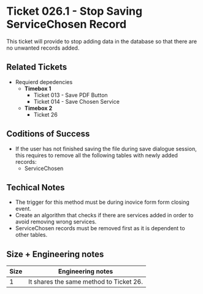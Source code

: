 Ticket 026.1 - Stop Saving ServiceChosen Record
=======================
This ticket will provide to stop adding data in the database so that there are no unwanted records added.

Related Tickets
---------------
* Requierd depedencies
    * **Timebox 1**
        * Ticket 013 - Save PDF Button
        * Ticket 014 - Save Chosen Service
    * **Timebox 2**
        * Ticket 26

Coditions of Success
--------------------
* If the user has not finished saving the file during save dialogue session, this requires to remove all the following tables with newly added records:
    * ServiceChosen

Techical Notes
--------------
* The trigger for this method must be during inovice form form closing event.
* Create an algorithm that checks if there are services added in order to avoid removing wrong services.   
* ServiceChosen records must be removed first as it is dependent to other tables.

Size + Engineering notes
----------------------
| Size | Engineering notes | 
| -------- | -------- |
|  1  | It shares the same method to Ticket 26.| 
